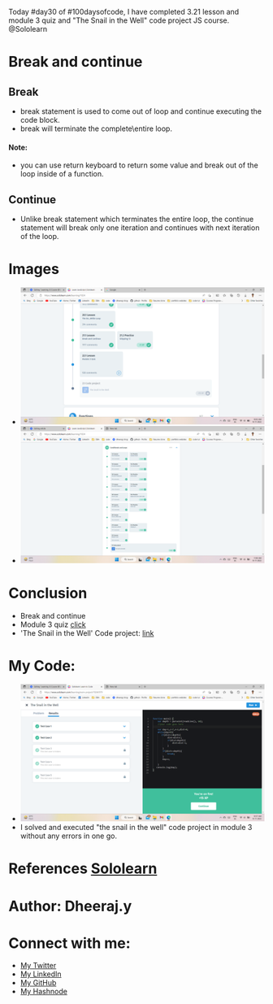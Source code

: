 Today #day30 of #100daysofcode, I have completed 3.21 lesson and module 3 quiz and "The Snail in the Well" code project JS course. @Sololearn


# Break and continue
## Break
- break statement is used to come out of loop and continue executing the code block.
- break will terminate the complete\entire loop.

#### Note: 
- you can use return keyboard to return some value and break out of the loop inside of a function.

## Continue 
- Unlike break statement which terminates the entire loop, the continue statement will break only one iteration and continues with next iteration of the loop.

# Images

- ![4. day30 3.21 completed.png](/day%2030/Images/4.%20day30%203.21%20completed.png)
- ![9. day30 module 3 completed.png](/day%2030/Images/9.%20day30%20module%203%20completed.png)

# Conclusion

- Break and continue
- Module 3 quiz [click](/day%2030/Images/)
- 'The Snail in the Well' Code project: [link](https://www.sololearn.com/compiler-playground/WBMHMhnBwINZ)

# My Code: 
- ![8. day30 module 3 The snail in the well code project.png](/day%2030/Images/8.%20day30%20module%203%20The%20snail%20in%20the%20well%20code%20project.png)
- I solved and executed "the snail in the well" code project in module 3 without any errors in one go.

# References [Sololearn ](https://www.sololearn.com/learning/1024)

# Author: Dheeraj.y
# Connect with me:
- [My Twitter](https://twitter.com/yssdheeraj)
- [My LinkedIn](https://www.linkedin.com/in/dheerajy1/)
- [My GitHub](https://github.com/dheerajy1)
- [My Hashnode](https://dheerajy1.hashnode.dev/)
